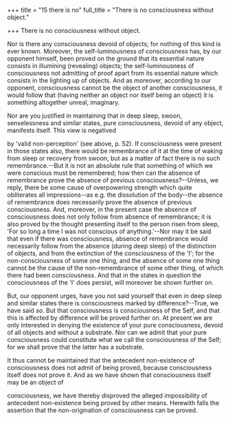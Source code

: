 +++
title = "15 there is no"
full_title = "There is no consciousness without object."

+++
There is no consciousness without object.

Nor is there any consciousness devoid of objects; for nothing of this kind is ever known. Moreover, the self-luminousness of consciousness has, by our opponent himself, been proved on the ground that its essential nature consists in illumining (revealing) objects; the self-luminousness of consciousness not admitting of proof apart from its essential nature which consists in the lighting up of objects. And as moreover, according to our opponent, consciousness cannot be the object of another consciousness, it would follow that (having neither an object nor itself being an object) it is something altogether unreal, imaginary.

Nor are you justified in maintaining that in deep sleep, swoon, senselessness and similar states, pure consciousness, devoid of any object, manifests itself. This view is negatived

by 'valid non-perception' (see above, p. 52). If consciousness were present in those states also, there would be remembrance of it at the time of waking from sleep or recovery from swoon; but as a matter of fact there is no such remembrance.--But it is not an absolute rule that something of which we were conscious must be remembered; how then can the absence of remembrance prove the absence of previous consciousness?--Unless, we reply, there be some cause of overpowering strength which quite obliterates all impressions--as e.g. the dissolution of the body--the absence of remembrance does necessarily prove the absence of previous consciousness. And, moreover, in the present case the absence of consciousness does not only follow from absence of remembrance; it is also proved by the thought presenting itself to the person risen from sleep, 'For so long a time I was not conscious of anything.'--Nor may it be said that even if there was consciousness, absence of remembrance would necessarily follow from the absence (during deep sleep) of the distinction of objects, and from the extinction of the consciousness of the 'I'; for the non-consciousness of some one thing, and the absence of some one thing cannot be the cause of the non-remembrance of some other thing, of which there had been consciousness. And that in the states in question the consciousness of the 'I' does persist, will moreover be shown further on.

But, our opponent urges, have you not said yourself that even in deep sleep and similar states there is consciousness marked by difference?--True, we have said so. But that consciousness is consciousness of the Self, and that this is affected by difference will be proved further on. At present we are only interested in denying the existence of your pure consciousness, devoid of all objects and without a substrate. Nor can we admit that your pure consciousness could constitute what we call the consciousness of the Self; for we shall prove that the latter has a substrate.

It thus cannot be maintained that the antecedent non-existence of consciousness does not admit of being proved, because consciousness itself does not prove it. And as we have shown that consciousness itself may be an object of

consciousness, we have thereby disproved the alleged impossibility of antecedent non-existence being proved by other means. Herewith falls the assertion that the non-origination of consciousness can be proved.

